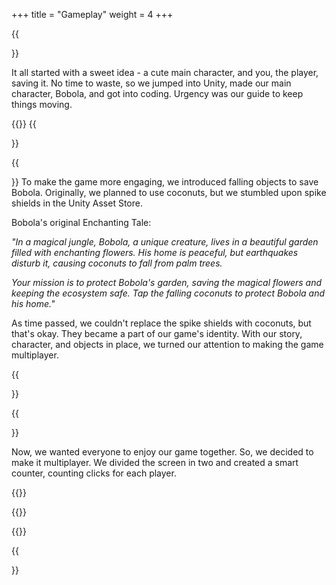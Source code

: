 +++
title = "Gameplay"
weight = 4 
+++


{{<section title="Bringing Bobola to Life">}}

It all started with a sweet idea - a cute main character, and you, the player, saving it. No time to waste, so we jumped into Unity, made our main character, Bobola, and got into coding. Urgency was our guide to keep things moving.

{{<image src="first design.png" alt="">}} 
{{</section>}}


{{<section title="Bobola's Story">}}
To make the game more engaging, we introduced falling objects to save Bobola. Originally, we planned to use coconuts, but we stumbled upon spike shields in the Unity Asset Store.  

Bobola's original Enchanting Tale:

_"In a magical jungle, Bobola, a unique creature, lives in a beautiful garden filled with enchanting flowers. His home is peaceful, but earthquakes disturb it, causing coconuts to fall from palm trees._

_Your mission is to protect Bobola's garden, saving the magical flowers and keeping the ecosystem safe. Tap the falling coconuts to protect Bobola and his home."_

As time passed, we couldn't replace the spike shields with coconuts, but that's okay. They became a part of our game's identity. With our story, character, and objects in place, we turned our attention to making the game multiplayer.

{{</section>}}

{{<section title="Embracing Multiplayer - Split Screens and Counting Clicks">}}

Now, we wanted everyone to enjoy our game together. So, we decided to make it multiplayer. We divided the screen in two and created a smart counter, counting clicks for each player. 

{{<image src="unity counter.png" alt="">}} 

{{<image src="unity screen division.png" alt="">}} 

{{<image src="altogether.png" alt="">}} 

{{</section>}}
